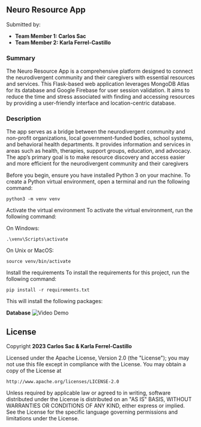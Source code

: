 ## Neuro Resource App
Submitted by:
- **Team Member 1: Carlos Sac**
- **Team Member 2: Karla Ferrel-Castillo**
### Summary
The Neuro Resource App is a comprehensive platform designed to connect the neurodivergent community and their caregivers with essential resources and services. This Flask-based web application leverages MongoDB Atlas for its database and Google Firebase for user session validation. It aims to reduce the time and stress associated with finding and accessing resources by providing a user-friendly interface and location-centric database.

### Description
The app serves as a bridge between the neurodivergent community and non-profit organizations, local government-funded bodies, school systems, and behavioral health departments. It provides information and services in areas such as health, therapies, support groups, education, and advocacy. The app’s primary goal is to make resource discovery and access easier and more efficient for the neurodivergent community and their caregivers

Before you begin, ensure you have installed Python 3 on your machine.
To create a Python virtual environment, open a terminal and run the following command:

```
python3 -m venv venv
```
Activate the virtual environment
To activate the virtual environment, run the following command:

On Windows:
```
.\venv\Scripts\activate
```

On Unix or MacOS:
```
source venv/bin/activate
```

Install the requirements
To install the requirements for this project, run the following command:
```
pip install -r requirements.txt
```

This will install the following packages:

**Database**
<img src='https://i.imgur.com/elNtSYY.mp4' title='Video Demo' width='' alt='Video Demo' />


## License

Copyright **2023 Carlos Sac & Karla Ferrel-Castillo** 

Licensed under the Apache License, Version 2.0 (the "License");
you may not use this file except in compliance with the License.
You may obtain a copy of the License at

    http://www.apache.org/licenses/LICENSE-2.0

Unless required by applicable law or agreed to in writing, software
distributed under the License is distributed on an "AS IS" BASIS,
WITHOUT WARRANTIES OR CONDITIONS OF ANY KIND, either express or implied.
See the License for the specific language governing permissions and
limitations under the License.
